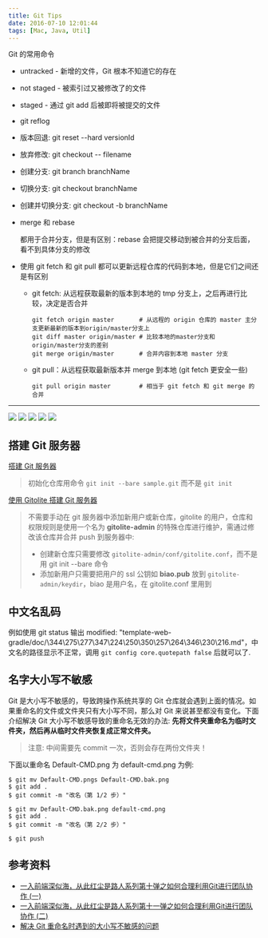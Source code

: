 ```yaml
---
title: Git Tips
date: 2016-07-10 12:01:44
tags: [Mac, Java, Util]
---
```


Git 的常用命令

<!--more-->

* untracked - 新增的文件，Git 根本不知道它的存在

* not staged - 被索引过又被修改了的文件

* staged - 通过 git add 后被即将被提交的文件

* git reflog

* 版本回退: git reset --hard versionId

* 放弃修改: git checkout -- filename

* 创建分支: git branch branchName

* 切换分支: git checkout branchName

* 创建并切换分支: git checkout -b branchName

* merge 和 rebase 

    都用于合并分支，但是有区别：rebase 会把提交移动到被合并的分支后面，看不到具体分支的修改

* 使用 git fetch 和 git pull 都可以更新远程仓库的代码到本地，但是它们之间还是有区别
    * git fetch: 从远程获取最新的版本到本地的 tmp 分支上，之后再进行比较，决定是否合并

        ```
        git fetch origin master       # 从远程的 origin 仓库的 master 主分支更新最新的版本到origin/master分支上
        git diff master origin/master # 比较本地的master分支和origin/master分支的差别
        git merge origin/master       # 合并内容到本地 master 分支
        ```
    * git pull：从远程获取最新版本并 merge 到本地 (git fetch 更安全一些)

        ```
        git pull origin master        # 相当于 git fetch 和 git merge 的合并
        ```

---

![](/img/git/git-1.jpg)
![](/img/git/git-commands.png)
![](/img/git/git-commands.jpg)
![](/img/git/git-cheatsheet.png)
![](/img/git/git-flow.png)

## 搭建 Git 服务器

[搭建 Git 服务器](https://www.liaoxuefeng.com/wiki/0013739516305929606dd18361248578c67b8067c8c017b000/00137583770360579bc4b458f044ce7afed3df579123eca000)

> 初始化仓库用命令 `git init --bare sample.git` 而不是 `git init`

[使用 Gitolite 搭建 Git 服务器](http://blog.hwangjr.com/2016/01/14/使用Gitolite搭建Git服务器/)

> 不需要手动在 git 服务器中添加新用户或新仓库，gitolite 的用户，仓库和权限规则是使用一个名为 **gitolite-admin** 的特殊仓库进行维护，需通过修改该仓库并合并 push 到服务器中:
>
> * 创建新仓库只需要修改 `gitolite-admin/conf/gitolite.conf`，而不是用 git init --bare 命令
> * 添加新用户只需要把用户的 ssl 公钥如 **biao.pub** 放到 `gitolite-admin/keydir`，biao 是用户名，在 gitolite.conf 里用到

## 中文名乱码

例如使用 git status 输出 modified:   "template-web-gradle/doc/\344\275\277\347\224\250\350\257\264\346\230\216.md"，中文名的路径显示不正常，调用 `git config core.quotepath false` 后就可以了.

## 名字大小写不敏感

Git 是大小写不敏感的，导致跨操作系统共享的 Git 仓库就会遇到上面的情况。如果重命名的文件或文件夹只有大小写不同，那么对 Git 来说甚至都没有变化。下面介绍解决 Git 大小写不敏感导致的重命名无效的办法: **先将文件夹重命名为临时文件夹，然后再从临时文件夹恢复成正常文件夹。**

> 注意: 中间需要先 commit 一次，否则会存在两份文件夹！

下面以重命名 Default-CMD.png 为 default-cmd.png 为例:

```
$ git mv Default-CMD.pngs Default-CMD.bak.png
$ git add .
$ git commit -m "改名（第 1/2 步）"

$ git mv Default-CMD.bak.png default-cmd.png
$ git add .
$ git commit -m "改名（第 2/2 步）"

$ git push
```

## 参考资料

* [一入前端深似海，从此红尘是路人系列第十弹之如何合理利用Git进行团队协作 (一)](https://my.oschina.net/qiangdada/blog/800093)
* [一入前端深似海，从此红尘是路人系列第十一弹之如何合理利用Git进行团队协作 (二)](https://my.oschina.net/qiangdada/blog/808527)
* [解决 Git 重命名时遇到的大小写不敏感的问题](https://walterlv.oschina.io/post/case-insensitive-in-git-rename.html)



